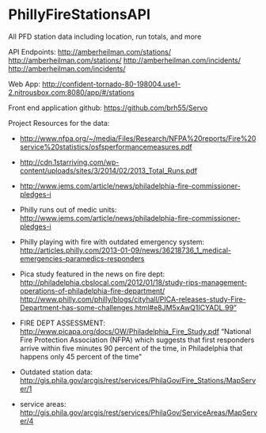 # PhillyFireStationsAPI
All PFD station data including location, run totals, and more

API Endpoints:
http://amberheilman.com/stations/
http://amberheilman.com/stations/<id>
http://amberheilman.com/incidents/
http://amberheilman.com/incidents/<id>

Web App:
http://confident-tornado-80-198004.use1-2.nitrousbox.com:8080/app/#/stations


Front end application github: https://github.com/brh55/Servo

Project Resources for the data:
- http://www.nfpa.org/~/media/Files/Research/NFPA%20reports/Fire%20service%20statistics/osfsperformancemeasures.pdf
- http://cdn.1starriving.com/wp-content/uploads/sites/3/2014/02/2013_Total_Runs.pdf
- http://www.jems.com/article/news/philadelphia-fire-commissioner-pledges-i
- Philly runs out of medic units: http://www.jems.com/article/news/philadelphia-fire-commissioner-pledges-i

- Philly playing with fire with outdated emergency system: http://articles.philly.com/2013-01-09/news/36218736_1_medical-emergencies-paramedics-responders

- Pica study featured in the news on fire dept: http://philadelphia.cbslocal.com/2012/01/18/study-rips-management-operations-of-philadelphia-fire-department/
http://www.philly.com/philly/blogs/cityhall/PICA-releases-study-Fire-Department-has-some-challenges.html#e8JM5xAwQ1ICYADL.99”

- FIRE DEPT ASSESSMENT: http://www.picapa.org/docs/OW/Philadelphia_Fire_Study.pdf
“National Fire Protection Association (NFPA) which suggests that first responders arrive within five minutes 90 percent of the time, in Philadelphia that happens only 45 percent of the time"

- Outdated station data: http://gis.phila.gov/arcgis/rest/services/PhilaGov/Fire_Stations/MapServer/1
- service areas: http://gis.phila.gov/arcgis/rest/services/PhilaGov/ServiceAreas/MapServer/4
